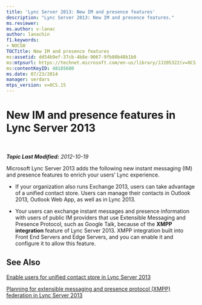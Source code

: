 ```yaml
---
title: 'Lync Server 2013: New IM and presence features'
description: "Lync Server 2013: New IM and presence features."
ms.reviewer: 
ms.author: v-lanac
author: lanachin
f1.keywords:
- NOCSH
TOCTitle: New IM and presence features
ms:assetid: dd54b9ef-37cb-4b8e-9067-9fb80b48b1b0
ms:mtpsurl: https://technet.microsoft.com/en-us/library/JJ205322(v=OCS.15)
ms:contentKeyID: 48185600
ms.date: 07/23/2014
manager: serdars
mtps_version: v=OCS.15
---
```


# New IM and presence features in Lync Server 2013

<div data-xmlns="http://www.w3.org/1999/xhtml">

<div class="topic" data-xmlns="http://www.w3.org/1999/xhtml" data-msxsl="urn:schemas-microsoft-com:xslt" data-cs="https://msdn.microsoft.com/">

<div data-asp="https://msdn2.microsoft.com/asp">



</div>

<div id="mainSection">

<div id="mainBody">

<span> </span>

_**Topic Last Modified:** 2012-10-19_

Microsoft Lync Server 2013 adds the following new instant messaging (IM) and presence features to enrich your users’ Lync experience.

  - If your organization also runs Exchange 2013, users can take advantage of a unified contact store. Users can manage their contacts in Outlook 2013, Outlook Web App, as well as in Lync 2013.

  - Your users can exchange instant messages and presence information with users of public IM providers that use Extensible Messaging and Presence Protocol, such as Google Talk, because of the **XMPP integration** feature of Lync Server 2013. XMPP integration built into Front End Servers and Edge Servers, and you can enable it and configure it to allow this feature.

<div>

## See Also


[Enable users for unified contact store in Lync Server 2013](lync-server-2013-enable-users-for-unified-contact-store.md)  


[Planning for extensible messaging and presence protocol (XMPP) federation in Lync Server 2013](lync-server-2013-planning-for-extensible-messaging-and-presence-protocol-xmpp-federation.md)  
  

</div>

</div>

<span> </span>

</div>

</div>

</div>

